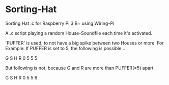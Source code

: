 # Sorting-Hat
Sorting Hat .c for Raspberry Pi 3 B+ using Wiring-Pi

A .c script playing a random House-Soundfile each time it's activated.

'PUFFER' is used, to not have a big spike between two Houses or more.
For Example: If PUFFER is set to 5, the following is possible...

G S H R
0 5 5 5

But following is not, because G and R are more than PUFFER(=5) apart.

G S H R
0 5 5 6

